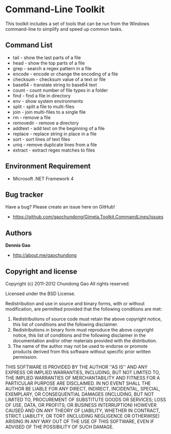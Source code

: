 Command-Line Toolkit
====================

This toolkit includes a set of tools that can be run from the Windows command-line to simplify and speed up common tasks.


Command List
-----------------------

+ tail 		- show the last parts of a file
+ head 		- show the top parts of a file
+ grep 		- search a regex pattern in a file
+ encode 	- encode or change the encoding of a file
+ checksum 	- checksum value of a text or file
+ base64 	- translate string to base64 text
+ count 	- count number of file types in a folder
+ find 		- find a file in directory
+ env 		- show system environments
+ split 	- split a file to multi-files
+ join 		- join multi-files to a single file
+ rm 		- remove a file
+ removedir - remove a directory
+ addtext 	- add text on the beginning of a file
+ replace 	- replace string in place in a file
+ sort 		- sort lines of text files
+ uniq 		- remove duplicate lines from a file
+ extract 	- extract regex matches to files


Environment Requirement
-----------------------

+ Microsoft .NET Framework 4

Bug tracker
-----------

Have a bug? Please create an issue here on GitHub!

+ https://github.com/gaochundong/Gimela.Toolkit.CommandLines/issues


Authors
-------

**Dennis Gao** 

+ http://about.me/gaochundong


Copyright and license
---------------------

Copyright (c) 2011-2012 Chundong Gao
All rights reserved.

Licensed under the BSD License.

Redistribution and use in source and binary forms, with or without
modification, are permitted provided that the following conditions
are met:
1. Redistributions of source code must retain the above copyright
   notice, this list of conditions and the following disclaimer.
2. Redistributions in binary form must reproduce the above copyright
   notice, this list of conditions and the following disclaimer in the
   documentation and/or other materials provided with the distribution.
3. The name of the author may not be used to endorse or promote products
   derived from this software without specific prior written permission.

THIS SOFTWARE IS PROVIDED BY THE AUTHOR ''AS IS'' AND ANY EXPRESS OR
IMPLIED WARRANTIES, INCLUDING, BUT NOT LIMITED TO, THE IMPLIED WARRANTIES
OF MERCHANTABILITY AND FITNESS FOR A PARTICULAR PURPOSE ARE DISCLAIMED.
IN NO EVENT SHALL THE AUTHOR BE LIABLE FOR ANY DIRECT, INDIRECT,
INCIDENTAL, SPECIAL, EXEMPLARY, OR CONSEQUENTIAL DAMAGES (INCLUDING, BUT
NOT LIMITED TO, PROCUREMENT OF SUBSTITUTE GOODS OR SERVICES; LOSS OF USE,
DATA, OR PROFITS; OR BUSINESS INTERRUPTION) HOWEVER CAUSED AND ON ANY
THEORY OF LIABILITY, WHETHER IN CONTRACT, STRICT LIABILITY, OR TORT
(INCLUDING NEGLIGENCE OR OTHERWISE) ARISING IN ANY WAY OUT OF THE USE OF
THIS SOFTWARE, EVEN IF ADVISED OF THE POSSIBILITY OF SUCH DAMAGE.
